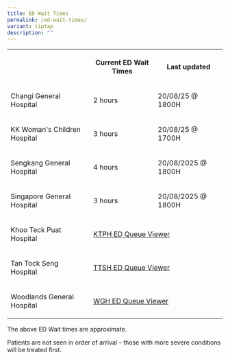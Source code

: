 ```yaml
---
title: ED Wait Times
permalink: /ed-wait-times/
variant: tiptap
description: ""
---
```

<table style="minWidth: 75px">
<colgroup>
<col>
<col>
<col>
</colgroup>
<tbody>
<tr>
<th rowspan="1" colspan="1">
<p></p>
</th>
<th rowspan="1" colspan="1">
<p>Current ED Wait Times</p>
</th>
<th rowspan="1" colspan="1">
<p>Last updated</p>
</th>
</tr>
<tr>
<td rowspan="1" colspan="1">
<p>Changi General Hospital</p>
</td>
<td rowspan="1" colspan="1">
<p>2 hours</p>
</td>
<td rowspan="1" colspan="1">
<p>20/08/25 @ 1800H</p>
</td>
</tr>
<tr>
<td rowspan="1" colspan="1">
<p>KK Woman's Children Hospital</p>
</td>
<td rowspan="1" colspan="1">
<p>3 hours</p>
</td>
<td rowspan="1" colspan="1">
<p>20/08/25 @ 1700H</p>
</td>
</tr>
<tr>
<td rowspan="1" colspan="1">
<p>Sengkang General Hospital</p>
</td>
<td rowspan="1" colspan="1">
<p>4 hours</p>
</td>
<td rowspan="1" colspan="1">
<p>20/08/2025 @ 1800H</p>
</td>
</tr>
<tr>
<td rowspan="1" colspan="1">
<p>Singapore General Hospital</p>
</td>
<td rowspan="1" colspan="1">
<p>3 hours</p>
</td>
<td rowspan="1" colspan="1">
<p>20/08/2025 @ 1800H</p>
</td>
</tr>
<tr>
<td rowspan="1" colspan="1">
<p>Khoo Teck Puat Hospital</p>
</td>
<td rowspan="1" colspan="2">
<p><a href="https://www.ktph.com.sg/i-want-to/visit-A-and-E" rel="noopener nofollow" target="_blank">KTPH ED Queue Viewer</a>
</p>
</td>
</tr>
<tr>
<td rowspan="1" colspan="1">
<p>Tan Tock Seng Hospital</p>
</td>
<td rowspan="1" colspan="2">
<p><a href="https://www.ttsh.com.sg/Patients-and-Visitors/Medical-Services/Emergency/Pages/Emergency%20Medicine.aspx" rel="noopener nofollow" target="_blank">TTSH ED Queue Viewer</a>
</p>
</td>
</tr>
<tr>
<td rowspan="1" colspan="1">
<p>Woodlands General Hospital</p>
</td>
<td rowspan="1" colspan="2">
<p><a href="https://www.wh.com.sg/for-patients-visitors/your-emergency-visit" rel="noopener nofollow" target="_blank">WGH ED Queue Viewer</a>
</p>
</td>
</tr>
</tbody>
</table>
<p>The above ED Wait times are approximate.</p>
<p>Patients are not seen in order of arrival – those with more severe conditions
will be treated first.</p>